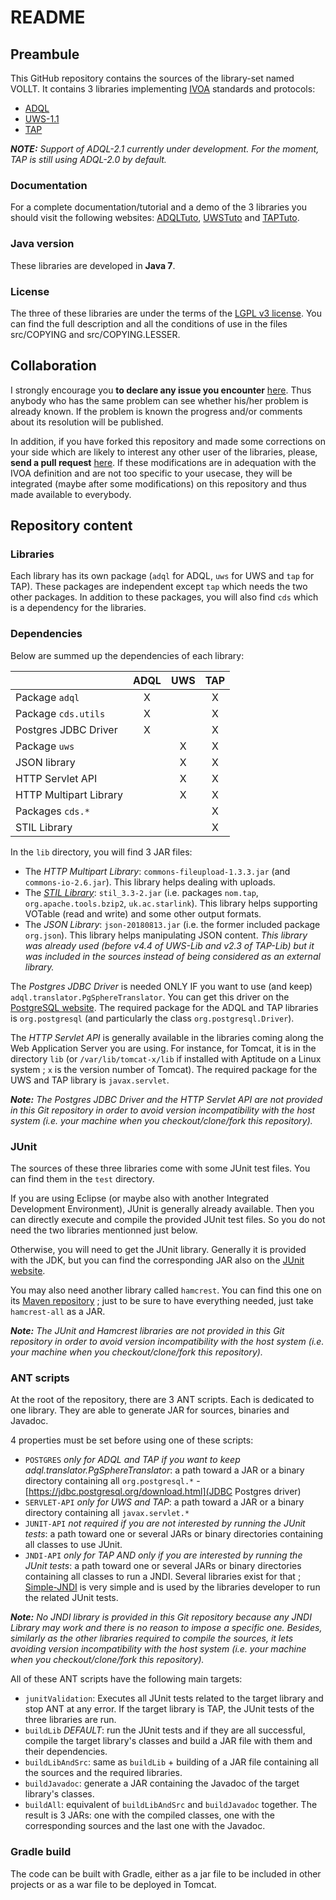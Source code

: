 README
======

Preambule
---------

This GitHub repository contains the sources of the library-set named VOLLT. It
contains 3 libraries implementing [IVOA](http://www.ivoa.net/ "International Virtual Observatory Alliance")
standards and protocols:

* [ADQL](http://www.ivoa.net/documents/latest/ADQL.html "Astronomical Data Query Language")
* [UWS-1.1](http://www.ivoa.net/documents/UWS/20161024/index.html "Universal Worker Service pattern")
* [TAP](http://www.ivoa.net/documents/TAP/ "Table Access Protocol")

_**NOTE:** Support of ADQL-2.1 currently under development. For the moment, TAP
is still using ADQL-2.0 by default._

### Documentation
For a complete documentation/tutorial and a demo of the 3 libraries you should visit the following websites: [ADQLTuto](http://cdsportal.u-strasbg.fr/adqltuto), [UWSTuto](http://cdsportal.u-strasbg.fr/uwstuto) and [TAPTuto](http://cdsportal.u-strasbg.fr/taptuto).

### Java version
These libraries are developed in **Java 7**.

### License
The three of these libraries are under the terms of the [LGPL v3 license](https://www.gnu.org/licenses/lgpl.html). You can find the full description and all the conditions of use in the files src/COPYING and src/COPYING.LESSER.

Collaboration
-------------

I strongly encourage you **to declare any issue you encounter** [here](https://github.com/gmantele/taplib/issues). Thus anybody who has the same problem can see whether his/her problem is already known. If the problem is known the progress and/or comments about its resolution will be published.

In addition, if you have forked this repository and made some corrections on your side which are likely to interest any other user of the libraries, please, **send a pull request** [here](https://github.com/gmantele/taplib/pulls). If these modifications are in adequation with the IVOA definition and are not too specific to your usecase, they will be integrated (maybe after some modifications) on this repository and thus made available to everybody.

Repository content
------------------

### Libraries
Each library has its own package (`adql` for ADQL, `uws` for UWS and `tap` for TAP). These packages are independent except `tap` which needs the two other packages. In addition to these packages, you will also find `cds` which is a dependency for the libraries.

### Dependencies
Below are summed up the dependencies of each library:

|                        | ADQL | UWS | TAP |
|------------------------|:----:|:---:|:---:|
| Package `adql`         |  X   |     |  X  |
| Package `cds.utils`    |  X   |     |  X  |
| Postgres JDBC Driver   |  X   |     |  X  |
| Package `uws`          |      |  X  |  X  |
| JSON library           |      |  X  |  X  |
| HTTP Servlet API       |      |  X  |  X  |
| HTTP Multipart Library |      |  X  |  X  |
| Packages `cds.*`       |      |     |  X  |
| STIL Library           |      |     |  X  |

In the `lib` directory, you will find 3 JAR files:
* The *HTTP Multipart Library*: `commons-fileupload-1.3.3.jar` (and `commons-io-2.6.jar`). This library helps dealing with uploads.
* The *[STIL Library](http://www.star.bris.ac.uk/~mbt/stil/)*: `stil_3.3-2.jar` (i.e. packages `nom.tap`, `org.apache.tools.bzip2`, `uk.ac.starlink`). This library helps supporting VOTable (read and write) and some other output formats.
* The *JSON Library*: `json-20180813.jar` (i.e. the former included package `org.json`). This library helps manipulating JSON content. _This library was already used (before v4.4 of UWS-Lib and v2.3 of TAP-Lib) but it was included in the sources instead of being considered as an external library._

The *Postgres JDBC Driver* is needed ONLY IF you want to use (and keep) `adql.translator.PgSphereTranslator`. You can get this driver on the [PostgreSQL website](https://jdbc.postgresql.org/download.html). The required package for the ADQL and TAP libraries is `org.postgresql` (and particularly the class `org.postgresql.Driver`).

The *HTTP Servlet API* is generally available in the libraries coming along the Web Application Server you are using. For instance, for Tomcat, it is in the directory `lib` (or `/var/lib/tomcat-x/lib` if installed with Aptitude on a Linux system ; `x` is the version number of Tomcat). The required package for the UWS and TAP library is `javax.servlet`.

*__Note:__ The Postgres JDBC Driver and the HTTP Servlet API are not provided in this Git repository in order to avoid version incompatibility with the host system (i.e. your machine when you checkout/clone/fork this repository).*

### JUnit

The sources of these three libraries come with some JUnit test files. You can find them in the `test` directory.

If you are using Eclipse (or maybe also with another Integrated Development Environment), JUnit is generally already available. Then you can directly execute and compile the provided JUnit test files. So you do not need the two libraries mentionned just below.

Otherwise, you will need to get the JUnit library. Generally it is provided with the JDK, but you can find the corresponding JAR also on the [JUnit website](https://github.com/junit-team/junit4/wiki/Download-and-Install).

You may also need another library called `hamcrest`. You can find this one on its [Maven repository](http://search.maven.org/#search|ga|1|g%3Aorg.hamcrest) ; just to be sure to have everything needed, just take `hamcrest-all` as a JAR.

*__Note:__ The JUnit and Hamcrest libraries are not provided in this Git repository in order to avoid version incompatibility with the host system (i.e. your machine when you checkout/clone/fork this repository).*

### ANT scripts
At the root of the repository, there are 3 ANT scripts. Each is dedicated to one library. They are able to generate JAR for sources, binaries and Javadoc.

4 properties must be set before using one of these scripts:
* `POSTGRES` *only for ADQL and TAP if you want to keep adql.translator.PgSphereTranslator*: a path toward a JAR or a binary directory containing all `org.postgresql.*` - [https://jdbc.postgresql.org/download.html](JDBC Postgres driver)
* `SERVLET-API` *only for UWS and TAP*: a path toward a JAR or a binary directory containing all `javax.servlet.*`
* `JUNIT-API` *not required if you are not interested by running the JUnit tests*: a path toward one or several JARs or binary directories containing all classes to use JUnit.
* `JNDI-API`  *only for TAP AND only if you are interested by running the JUnit tests*: a path toward one or several JARs or binary directories containing all classes to run a JNDI. Several libraries exist for that ; [Simple-JNDI](https://code.google.com/archive/p/osjava/wikis/SimpleJNDI.wiki) is very simple and is used by the libraries developer to run the related JUnit tests.

*__Note:__ No JNDI library is provided in this Git repository because any JNDI Library may work and there is no reason to impose a specific one. Besides, similarly as the other libraries required to compile the sources, it lets avoiding version incompatibility with the host system (i.e. your machine when you checkout/clone/fork this repository).*

All of these ANT scripts have the following main targets:
* `junitValidation`: Executes all JUnit tests related to the target library and stop ANT at any error. If the target library is TAP, the JUnit tests of the three libraries are run.
* `buildLib` *DEFAULT*: run the JUnit tests and if they are all successful, compile the target library's classes and build a JAR file with them and their dependencies.
* `buildLibAndSrc`: same as `buildLib` + building of a JAR file containing all the sources and the required libraries.
* `buildJavadoc`: generate a JAR containing the Javadoc of the target library's classes.
* `buildAll`: equivalent of `buildLibAndSrc` and `buildJavadoc` together. The result is 3 JARs: one with the compiled classes, one with the corresponding sources and the last one with the Javadoc.

### Gradle build
The code can be built with Gradle, either as a jar file to be included in other projects 
or as a war file to be deployed in Tomcat.
